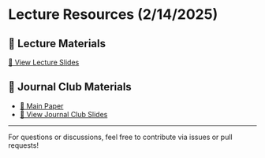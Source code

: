# Lecture Resources (2/14/2025)

## 📖 Lecture Materials
[📂 View Lecture Slides](https://docs.google.com/presentation/d/1ZhXA1Sn2uIMKvTG11zyejLwEi87uN2lhrSIYr9sOrpA/edit?usp=sharing)

## 📑 Journal Club Materials
- [📄 Main Paper](https://ieeexplore.ieee.org/stamp/stamp.jsp?tp=&arnumber=10679603)
- [📂 View Journal Club Slides](https://docs.google.com/presentation/d/1YwNGo95K6gPtvuEjRNheo8U9_3qdCCPExh39mzNr0Oo/edit?usp=sharing)

---

For questions or discussions, feel free to contribute via issues or pull requests!
